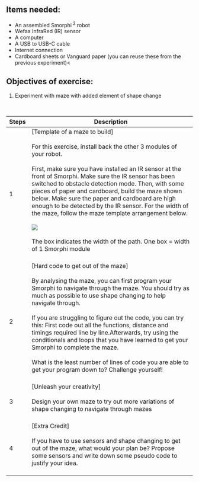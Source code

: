 ## Items needed:
* An assembled Smorphi<sup> 2</sup> robot
* Wefaa InfraRed (IR) sensor
* A computer
* A USB to USB-C cable
* Internet connection
* Cardboard sheets or Vanguard paper (you can reuse these from the previous experiment)<
## Objectives of exercise:
1. Experiment with maze with added element of shape change

<br />

Steps | Description
-- | --
1 | [Template of a maze to build]<br /><br />For this exercise, install back the other 3 modules of your robot.<br /><br /> First, make sure you have installed an IR sensor at the front of Smorphi. Make sure the IR sensor has been switched to obstacle detection mode. Then, with some pieces of paper and cardboard, build the maze shown below. Make sure the paper and cardboard are high enough to be detected by the IR sensor. For the width of the maze, follow the maze template arrangement below.<br /><br />![](https://github.com/WefaaRobotics/Smorphi-Wiki/blob/main/Robot%20exercises%20images/11/11.1.PNG)<br /><br />The box indicates the width of the path. One box = width of 1 Smorphi module<br /><br />
2 | [Hard code to get out of the maze]<br /><br />By analysing the maze, you can first program your Smorphi to navigate through the maze. You should try as much as possible to use shape changing to help navigate through.<br /><br />If you are struggling to figure out the code, you can try this: First code out all the functions, distance and timings required line by line.Afterwards, try using the conditionals and loops that you have learned to get your Smorphi to complete the maze.<br /><br />What is the least number of lines of code you are able to get your program down to? Challenge yourself!<br /><br />
3 | [Unleash your creativity]<br /><br />Design your own maze to try out more variations of shape changing to navigate through mazes<br /><br />
4 | [Extra Credit]<br /><br />If you have to use sensors and shape changing to get out of the maze, what would your plan be? Propose some sensors and write down some pseudo code to justify your idea.<br /><br />
